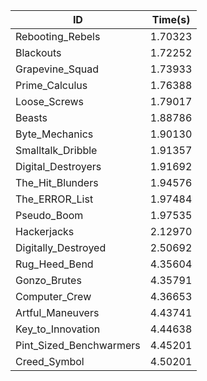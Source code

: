 |ID|Time(s)|
|-|-|
|Rebooting_Rebels|1.70323|
|Blackouts|1.72252|
|Grapevine_Squad|1.73933|
|Prime_Calculus|1.76388|
|Loose_Screws|1.79017|
|Beasts|1.88786|
|Byte_Mechanics|1.90130|
|Smalltalk_Dribble|1.91357|
|Digital_Destroyers|1.91692|
|The_Hit_Blunders|1.94576|
|The_ERROR_List|1.97484|
|Pseudo_Boom|1.97535|
|Hackerjacks|2.12970|
|Digitally_Destroyed|2.50692|
|Rug_Heed_Bend|4.35604|
|Gonzo_Brutes|4.35791|
|Computer_Crew|4.36653|
|Artful_Maneuvers|4.43741|
|Key_to_Innovation|4.44638|
|Pint_Sized_Benchwarmers|4.45201|
|Creed_Symbol|4.50201|
